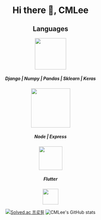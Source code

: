 <div align='center'>

# Hi there 👋, CMLee

  
<!--
**One-armed-boy/One-armed-boy** is a ✨ _special_ ✨ repository because its `README.md` (this file) appears on your GitHub profile.

Here are some ideas to get you started:

- 🔭 I’m currently working on ...
- 🌱 I’m currently learning ...
- 👯 I’m looking to collaborate on ...
- 🤔 I’m looking for help with ...
- 💬 Ask me about ...
- 📫 How to reach me: ...
- 😄 Pronouns: ...
- ⚡ Fun fact: ...
-->

  
## Languages 

<img align='center' src="https://img.shields.io/badge/Python-3776AB?style=round&logo=Python&logoColor=white" width="100"/><div></div>
##### Django | Numpy | Pandas | Sklearn | Keras
###
<img align='center' src="https://img.shields.io/badge/JavaScript-F7DF1E?style=round&logo=JavaScript&logoColor=black"  width="125"/><div></div>
##### Node | Express 
###
<img align='center' src="https://img.shields.io/badge/Dart-0175C2?style=round&logo=Dart&logoColor=white"  width="75"/><div></div>
##### Flutter
###
<img align='center' src="https://img.shields.io/badge/Java-007396?style=round&logo=Java&logoColor=white"  width="50"/><div></div>
 


[![Solved.ac
프로필](http://mazassumnida.wtf/api/v2/generate_badge?boj=lcm5500)](https://solved.ac/lcm5500)
![CMLee's GitHub stats](https://github-readme-stats.vercel.app/api?username=One-armed-boy&show_icons=true&theme=radical)
</div> 
